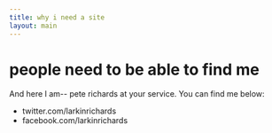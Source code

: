 ```yaml
---
title: why i need a site
layout: main
---
```

# people need to be able to find me
And here I am-- pete richards at your service.  You can find me below:

* twitter.com/larkinrichards
* facebook.com/larkinrichards